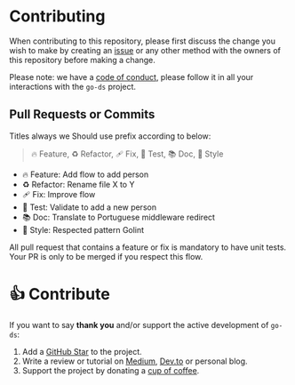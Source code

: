 # Contributing

When contributing to this repository, please first discuss the change you wish to make by creating an [issue](https://github.com/go-ds/ds/issues) or any other method with the owners of this repository before making a change.

Please note: we have a [code of conduct](https://github.com/go-ds/ds/blob/main/.github/CODE_OF_CONDUCT.md), please follow it in all your interactions with the `go-ds` project.

## Pull Requests or Commits
Titles always we Should use prefix according to below:

> 🔥 Feature, ♻️ Refactor, 🩹 Fix, 🚨 Test, 📚 Doc, 🎨 Style
- 🔥 Feature: Add flow to add person
- ♻️ Refactor: Rename file X to Y
- 🩹 Fix: Improve flow
- 🚨 Test: Validate to add a new person
- 📚 Doc: Translate to Portuguese middleware redirect
- 🎨 Style: Respected pattern Golint

All pull request that contains a feature or fix is mandatory to have unit tests. Your PR is only to be merged if you respect this flow.

# 👍 Contribute

If you want to say **thank you** and/or support the active development of `go-ds`:

1. Add a [GitHub Star](https://github.com/go-ds/ds/stargazers) to the project.
2. Write a review or tutorial on [Medium](https://medium.com/), [Dev.to](https://dev.to/) or personal blog.
3. Support the project by donating a [cup of coffee](https://buymeacoff.ee/kiyon).
